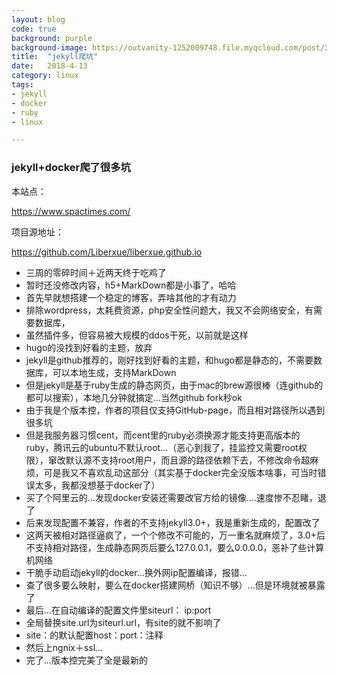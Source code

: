 ```yaml
---
layout: blog
code: true
background: purple
background-image: https://outvanity-1252009748.file.myqcloud.com/post/2018-4-13-first.jpg
title:  "jekyll爬坑"
date:   2018-4-13
category: linux
tags: 
- jekyll
- docker
- ruby
- linux

---
```


### jekyll+docker爬了很多坑
<p>
本站点：
</p>
<p>
 <a href="https://www.spactimes.com/"  >https://www.spactimes.com/ </a>
</p>
<p>
项目源地址：
</p>
<p>
 <a href="https://github.com/Liberxue/liberxue.github.io"  >https://github.com/Liberxue/liberxue.github.io </a>
</p>


- 三周的零碎时间＋近两天终于吃鸡了
- 暂时还没修改内容，h5+MarkDown都是小事了，哈哈
- 首先早就想搭建一个稳定的博客，弄啥其他的才有动力
- 排除wordpress，太耗费资源，php安全性问题大，我又不会网络安全，有需要数据库，
- 虽然插件多，但容易被大规模的ddos干死，以前就是这样
- hugo的没找到好看的主题，放弃
- jekyll是github推荐的，刚好找到好看的主题，和hugo都是静态的，不需要数据库，可以本地生成，支持MarkDown
- 但是jekyll是基于ruby生成的静态网页，由于mac的brew源很棒（连github的都可以搜索），本地几分钟就搞定...当然github fork秒ok
- 由于我是个版本控，作者的项目仅支持GitHub-page，而且相对路径所以遇到很多坑
- 但是我服务器习惯cent，而cent里的ruby必须换源才能支持更高版本的ruby，腾讯云的ubuntu不默认root...（恶心到我了，挂监控又需要root权限），窜改默认源不支持root用户，而且源的路径依赖下去，不修改命令超麻烦，可是我又不喜欢乱动这部分（其实基于docker完全没版本啥事，可当时错误太多，我都没想基于docker了）
- 买了个阿里云的...发现docker安装还需要改官方给的镜像....速度惨不忍睹，退了
- 后来发现配置不兼容，作者的不支持jekyll3.0+，我是重新生成的，配置改了
- 这两天被相对路径逼疯了，一个个修改不可能的，万一重名就麻烦了，3.0+后不支持相对路径，生成静态网页后要么127.0.0.1，要么0.0.0.0，恶补了些计算机网络
- 干脆手动启动jekyll的docker...换外网ip配置编译，报错...
- 查了很多要么映射，要么在docker搭建网桥（知识不够）...但是环境就被暴露了
- 最后...在自动编译的配置文件里siteurl： ip:port
- 全局替换site.url为siteurl.url，有site的就不影响了
- site：的默认配置host：port：注释
- 然后上ngnix＋ssl...
- 完了...版本控完美了全是最新的

